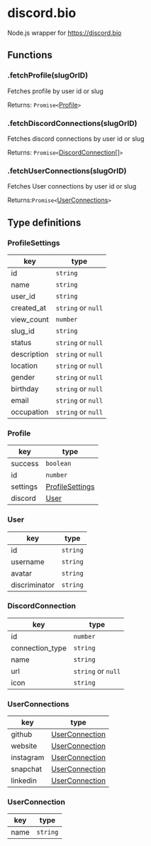 # discord.bio

Node.js wrapper for https://discord.bio

## Functions

### .fetchProfile(slugOrID)

Fetches profile by user id or slug 

Returns: `Promise<`[Profile](###Porfile)`>`

### .fetchDiscordConnections(slugOrID)

Fetches discord connections by user id or slug 

Returns: `Promise<`[DiscordConnection[]](###DiscordConnection)`>`

### .fetchUserConnections(slugOrID)

Fetches User connections by user id or slug

Returns:`Promise<`[UserConnections](###UserConnections)`>`

## Type definitions

### ProfileSettings
  key|type
  ---|---
  id| `string` 
  name| `string` 
  user_id| `string` 
  created_at| `string` or  `null` 
  view_count| `number` 
  slug_id |`string`
  status| `string` or `null` 
  description| `string` or `null` 
  location| `string` or  `null` 
  gender| `string`  or `null` 
  birthday| `string` or `null` 
  email| `string` or `null` 
  occupation| `string` or  `null` 

### Profile
key|type
---|---
success|`boolean`
id|`number`
settings|[ProfileSettings](###ProfileSettings)
discord|[User](###User)

### User
key|type
---|---
id| `string`
username| `string`
avatar| `string`
discriminator| `string`

### DiscordConnection
key|type
---|---
id| `number`
connection_type| `string`
name| `string` 
url| `string` or  `null`
icon| `string`
### UserConnections
key|type
---|---
github| [UserConnection](###UserConnection)
website| [UserConnection](###UserConnection)
instagram|[UserConnection](###UserConnection)
snapchat| [UserConnection](###UserConnection)
linkedin| [UserConnection](###UserConnection)

### UserConnection
key|type
---|---
name|`string`
